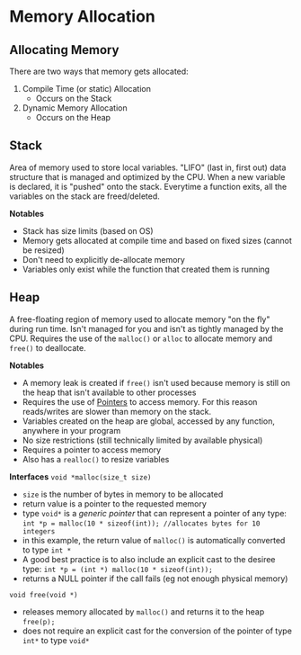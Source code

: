 # Memory Allocation
## Allocating Memory
There are two ways that memory gets allocated:
1. Compile Time (or static) Allocation
   - Occurs on the Stack
2. Dynamic Memory Allocation
   - Occurs on the Heap

## Stack
Area of memory used to store local variables. "LIFO" (last in, first out) data structure that is managed and optimized by the CPU. When a new variable is declared, it is "pushed" onto the stack. Everytime a function exits, all the variables on the stack are freed/deleted.

**Notables**
- Stack has size limits (based on OS)
- Memory gets allocated at compile time and based on fixed sizes (cannot be resized)
- Don't need to explicitly de-allocate memory
- Variables only exist while the function that created them is running

## Heap
A free-floating region of memory used to allocate memory "on the fly" during run time. Isn't managed for you and isn't as tightly managed by the CPU. Requires the use of the `malloc()` or `alloc` to allocate memory and `free()` to deallocate.

**Notables**
- A memory leak is created if `free()` isn't used because memory is still on the heap that isn't available to other processes
- Requires the use of [Pointers](https://github.com/Supermn54/C-Programming/tree/master/pointers) to access memory. For this reason reads/writes are slower than memory on the stack.
- Variables created on the heap are global, accessed by any function, anywhere in your program
- No size restrictions (still technically limited by available physical)
- Requires a pointer to access memory
- Also has a `realloc()` to resize variables

**Interfaces**
`void *malloc(size_t size)`
- `size` is the number of bytes in memory to be allocated
- return value is a pointer to the requested memory
- type `void*` is a *generic pointer* that can represent a pointer of any type:
`int *p = malloc(10 * sizeof(int)); //allocates bytes for 10 integers`
- in this example, the return value of `malloc()` is automatically converted to type `int *`
- A good best practice is to also include an explicit cast to the desiree type:
`int *p = (int *) malloc(10 * sizeof(int));`
- returns a NULL pointer if the call fails (eg not enough physical memory)

`void free(void *)`
- releases memory allocated by `malloc()` and returns it to the heap
`free(p);`
- does not require an explicit cast for the conversion of the pointer of type `int*` to type `void*`

